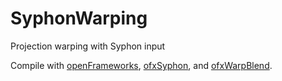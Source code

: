 # SyphonWarping
Projection warping with Syphon input

Compile with [openFrameworks](https://github.com/openframeworks/openFrameworks), [ofxSyphon](https://github.com/astellato/ofxSyphon), and [ofxWarpBlend](https://github.com/charlesveasey/ofxWarpBlend).
